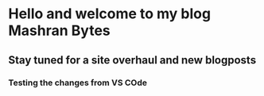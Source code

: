 # Hello and welcome to my blog Mashran Bytes

## Stay tuned for a site overhaul and new blogposts

### Testing the changes from VS COde
